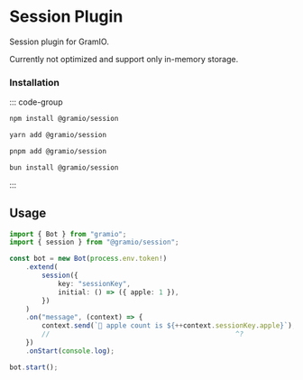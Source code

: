 # Session Plugin

Session plugin for GramIO.

Currently not optimized and support only in-memory storage.

### Installation

::: code-group

```bash [npm]
npm install @gramio/session
```

```bash [yarn]
yarn add @gramio/session
```

```bash [pnpm]
pnpm add @gramio/session
```

```bash [bun]
bun install @gramio/session
```

:::

## Usage

```ts twoslash
import { Bot } from "gramio";
import { session } from "@gramio/session";

const bot = new Bot(process.env.token!)
    .extend(
        session({
            key: "sessionKey",
            initial: () => ({ apple: 1 }),
        })
    )
    .on("message", (context) => {
        context.send(`🍏 apple count is ${++context.sessionKey.apple}`);
        //                                              ^?
    })
    .onStart(console.log);

bot.start();
```
